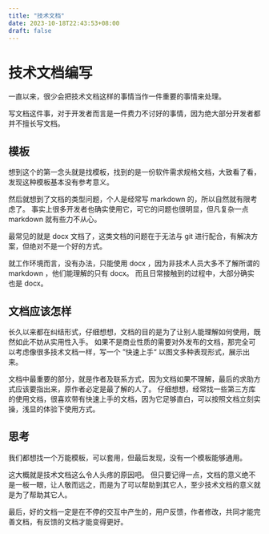 ```yaml
---
title: "技术文档"
date: 2023-10-18T22:43:53+08:00
draft: false
---
```

# 技术文档编写
一直以来，很少会把技术文档这样的事情当作一件重要的事情来处理。

写文档这件事，对于开发者而言是一件费力不讨好的事情，因为绝大部分开发者都并不擅长写文档。

## 模板
想到这个的第一念头就是找模板，找到的是一份软件需求规格文档，大致看了看，发现这种模板基本没有参考意义。

然后就想到了文档的类型问题，个人是经常写 markdown 的，所以自然就有限考虑了。
事实上很多开发者也确实使用它，可它的问题也很明显，但凡复杂一点 markdown 就有些力不从心。

最常见的就是 docx 文档了，这类文档的问题在于无法与 git 进行配合，有解决方案，但绝对不是一个好的方式。

就工作环境而言，没有办法，只能使用 docx ，因为非技术人员大多不了解所谓的 markdown ，他们能理解的只有 docx。
而且日常接触到的过程中，大部分确实也是 docx。

## 文档应该怎样
长久以来都在纠结形式，仔细想想，文档的目的是为了让别人能理解如何使用，既然如此不妨从实用性入手。
如果不是商业性质的需要对外发布的文档，那完全可以考虑像很多技术文档一样，写一个 ”快速上手“ 以图文多种表现形式，展示出来。

文档中最重要的部分，就是作者及联系方式，因为文档如果不理解，最后的求助方式应该要指出来，原作者必定是最了解的人了。
仔细想想，经常找一些第三方库的使用文档，很喜欢带有快速上手的文档，因为它足够直白，可以按照文档立刻实操，浅显的体验下使用方式。

## 思考
我们都想找一个万能模板，可以套用，但最后发现，没有一个模板能够通用。

这大概就是技术文档这么令人头疼的原因吧。
但只要记得一点，文档的意义绝不是一板一眼，让人敬而远之，而是为了可以帮助到其它人，至少技术文档的意义就是为了帮助其它人。

最后，好的文档一定是在不停的交互中产生的，用户反馈，作者修改，共同才能完善文档，有反馈的文档才能变得更好。
